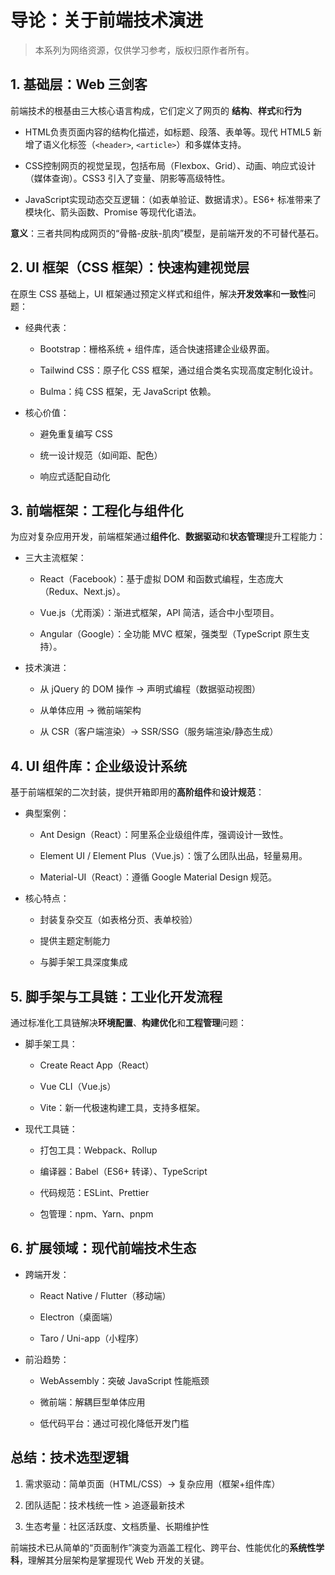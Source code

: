 # 导论：关于前端技术演进

> 本系列为网络资源，仅供学习参考，版权归原作者所有。

## **1. 基础层：Web 三剑客**

前端技术的根基由三大核心语言构成，它们定义了网页的 **结构**、**样式**和**行为**

- HTML负责页面内容的结构化描述，如标题、段落、表单等。现代 HTML5 新增了语义化标签（`<header>`, `<article>`）和多媒体支持。

- CSS控制网页的视觉呈现，包括布局（Flexbox、Grid）、动画、响应式设计（媒体查询）。CSS3 引入了变量、阴影等高级特性。

- JavaScript实现动态交互逻辑：（如表单验证、数据请求）。ES6+ 标准带来了模块化、箭头函数、Promise 等现代化语法。

**意义**：三者共同构成网页的“骨骼-皮肤-肌肉”模型，是前端开发的不可替代基石。

## **2. UI 框架（CSS 框架）：快速构建视觉层**

在原生 CSS 基础上，UI 框架通过预定义样式和组件，解决**开发效率**和**一致性**问题：

- 经典代表：

	- Bootstrap：栅格系统 + 组件库，适合快速搭建企业级界面。

	- Tailwind CSS：原子化 CSS 框架，通过组合类名实现高度定制化设计。

	- Bulma：纯 CSS 框架，无 JavaScript 依赖。

- 核心价值：

	- 避免重复编写 CSS

	- 统一设计规范（如间距、配色）

	- 响应式适配自动化

## **3. 前端框架：工程化与组件化**

为应对复杂应用开发，前端框架通过**组件化**、**数据驱动**和**状态管理**提升工程能力：

- 三大主流框架：

	- React（Facebook）：基于虚拟 DOM 和函数式编程，生态庞大（Redux、Next.js）。

	- Vue.js（尤雨溪）：渐进式框架，API 简洁，适合中小型项目。

	- Angular（Google）：全功能 MVC 框架，强类型（TypeScript 原生支持）。

- 技术演进：

	- 从 jQuery 的 DOM 操作 → 声明式编程（数据驱动视图）

	- 从单体应用 → 微前端架构

	- 从 CSR（客户端渲染）→ SSR/SSG（服务端渲染/静态生成）

## **4. UI 组件库：企业级设计系统**

基于前端框架的二次封装，提供开箱即用的**高阶组件**和**设计规范**：

- 典型案例：

	- Ant Design（React）：阿里系企业级组件库，强调设计一致性。

	- Element UI / Element Plus（Vue.js）：饿了么团队出品，轻量易用。

	- Material-UI（React）：遵循 Google Material Design 规范。

- 核心特点：

	- 封装复杂交互（如表格分页、表单校验）

	- 提供主题定制能力

	- 与脚手架工具深度集成

## **5. 脚手架与工具链：工业化开发流程**

通过标准化工具链解决**环境配置**、**构建优化**和**工程管理**问题：

- 脚手架工具：

	- Create React App（React）

	- Vue CLI（Vue.js）

	- Vite：新一代极速构建工具，支持多框架。

- 现代工具链：

	- 打包工具：Webpack、Rollup

	- 编译器：Babel（ES6+ 转译）、TypeScript

	- 代码规范：ESLint、Prettier

	- 包管理：npm、Yarn、pnpm

## **6. 扩展领域：现代前端技术生态**

- 跨端开发：

	- React Native / Flutter（移动端）

	- Electron（桌面端）

	- Taro / Uni-app（小程序）

- 前沿趋势：

	- WebAssembly：突破 JavaScript 性能瓶颈

	- 微前端：解耦巨型单体应用

	- 低代码平台：通过可视化降低开发门槛

## **总结：技术选型逻辑**

1. 需求驱动：简单页面（HTML/CSS）→ 复杂应用（框架+组件库）

1. 团队适配：技术栈统一性 > 追逐最新技术

1. 生态考量：社区活跃度、文档质量、长期维护性

前端技术已从简单的“页面制作”演变为涵盖工程化、跨平台、性能优化的**系统性学科**，理解其分层架构是掌握现代 Web 开发的关键。